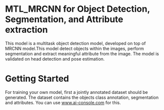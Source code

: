 # MTL_MRCNN for Object Detection, Segmentation, and Attribute extraction
This model is a multitask object detection model, developed on top of MRCNN model.This model detect objects within the images, perform segmentation and extract meaningful attribute from the image.
The model is validated on head detection and pose estimation.  

# Getting Started
For training your own model, first a jointly annotated dataset should be generated. The dataset contains the objects class annotation, segmentation and attributes. You can use www.ai-console.com for this.

